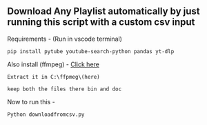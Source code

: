## Download Any Playlist automatically by just running this script with a custom csv input

Requirements -
(Run in vscode terminal)
~~~
pip install pytube youtube-search-python pandas yt-dlp
~~~

Also install (ffmpeg) - [Click here](https://github.com/BtbN/FFmpeg-Builds/releases)

~~~
Extract it in C:\ffpmeg\(here)

keep both the files there bin and doc
~~~

Now to run this -

~~~
Python downloadfromcsv.py
~~~
